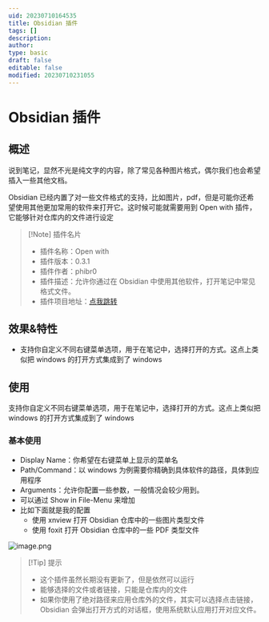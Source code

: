 ```yaml
---
uid: 20230710164535
title: Obsidian 插件
tags: []
description: 
author: 
type: basic
draft: false
editable: false
modified: 20230710231055
---
```


# Obsidian 插件

## 概述

说到笔记，显然不光是纯文字的内容，除了常见各种图片格式，偶尔我们也会希望插入一些其他文档。

Obsidian 已经内置了对一些文件格式的支持，比如图片，pdf，但是可能你还希望使用其他更加常用的软件来打开它。这时候可能就需要用到 Open with 插件，它能够针对仓库内的文件进行设定

> [!Note] 插件名片
> - 插件名称：Open with
> - 插件版本：0.3.1
> - 插件作者：phibr0
> - 插件描述：允许你通过在 Obsidian 中使用其他软件，打开笔记中常见格式文件。
> - 插件项目地址：[点我跳转](https://github.com/phibr0/obsidian-open-with)

## 效果&特性

- 支持你自定义不同右键菜单选项，用于在笔记中，选择打开的方式。这点上类似把 windows 的打开方式集成到了 windows

## 使用

支持你自定义不同右键菜单选项，用于在笔记中，选择打开的方式。这点上类似把 windows 的打开方式集成到了 windows

### 基本使用

- Display Name：你希望在右键菜单上显示的菜单名
- Path/Command：以 windows 为例需要你精确到具体软件的路径，具体到应用程序
- Arguments：允许你配置一些参数，一般情况会较少用到。
- 可以通过 Show in File-Menu 来增加
- 比如下面就是我的配置
	- 使用 xnview 打开 Obsidian 仓库中的一些图片类型文件
	- 使用 foxit 打开 Obsidian 仓库中的一些 PDF 类型文件

![image.png](https://cdn.pkmer.cn/images/20230710230224.png!pkmer)

> [!Tip] 提示
> - 这个插件虽然长期没有更新了，但是依然可以运行
> - 能够选择的文件或者链接，只能是仓库内的文件
> - 如果你使用了绝对路径来应用仓库外的文件，其实可以选择点击链接，Obsidian 会弹出打开方式的对话框，使用系统默认应用打开对应文件。